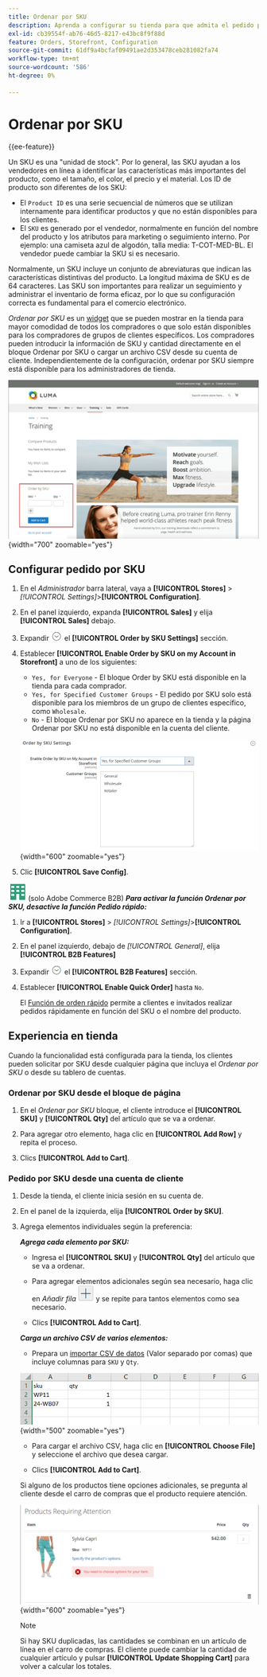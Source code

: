 ```yaml
---
title: Ordenar por SKU
description: Aprenda a configurar su tienda para que admita el pedido por SKU como comodidad para sus clientes.
exl-id: cb39554f-ab76-46d5-8217-e43bc8f9f88d
feature: Orders, Storefront, Configuration
source-git-commit: 61df9a4bcfaf09491ae2d353478ceb281082fa74
workflow-type: tm+mt
source-wordcount: '586'
ht-degree: 0%

---
```


# Ordenar por SKU

{{ee-feature}}

Un SKU es una &quot;unidad de stock&quot;. Por lo general, las SKU ayudan a los vendedores en línea a identificar las características más importantes del producto, como el tamaño, el color, el precio y el material. Los ID de producto son diferentes de los SKU:

- El `Product ID` es una serie secuencial de números que se utilizan internamente para identificar productos y que no están disponibles para los clientes.
- El `SKU` es generado por el vendedor, normalmente en función del nombre del producto y los atributos para marketing o seguimiento interno. Por ejemplo: una camiseta azul de algodón, talla media: T-COT-MED-BL. El vendedor puede cambiar la SKU si es necesario.

Normalmente, un SKU incluye un conjunto de abreviaturas que indican las características distintivas del producto. La longitud máxima de SKU es de 64 caracteres. Las SKU son importantes para realizar un seguimiento y administrar el inventario de forma eficaz, por lo que su configuración correcta es fundamental para el comercio electrónico.

_Ordenar por SKU_ es un [widget](../content-design/widgets.md) que se pueden mostrar en la tienda para mayor comodidad de todos los compradores o que solo están disponibles para los compradores de grupos de clientes específicos. Los compradores pueden introducir la información de SKU y cantidad directamente en el bloque Ordenar por SKU o cargar un archivo CSV desde su cuenta de cliente. Independientemente de la configuración, ordenar por SKU siempre está disponible para los administradores de tienda.

![Ordenar por SKU en la tienda](./assets/storefront-order-by-sku.png){width="700" zoomable="yes"}

## Configurar pedido por SKU

1. En el _Administrador_ barra lateral, vaya a **[!UICONTROL Stores]** > _[!UICONTROL Settings]_>**[!UICONTROL Configuration]**.

1. En el panel izquierdo, expanda **[!UICONTROL Sales]** y elija **[!UICONTROL Sales]** debajo.

1. Expandir ![Selector de expansión](../assets/icon-display-expand.png) el **[!UICONTROL Order by SKU Settings]** sección.

1. Establecer **[!UICONTROL Enable Order by SKU on my Account in Storefront]** a uno de los siguientes:

   - `Yes, for Everyone` - El bloque Order by SKU está disponible en la tienda para cada comprador.
   - `Yes, for Specified Customer Groups` - El pedido por SKU solo está disponible para los miembros de un grupo de clientes específico, como `Wholesale`.
   - `No` - El bloque Ordenar por SKU no aparece en la tienda y la página Ordenar por SKU no está disponible en la cuenta del cliente.

   ![Ordenar por configuración de SKU](../configuration-reference/sales/assets/sales-order-by-sku-settings.png){width="600" zoomable="yes"}

1. Clic **[!UICONTROL Save Config]**.

![Adobe Commerce B2B](../assets/b2b.svg) (solo Adobe Commerce B2B) _**Para activar la función Ordenar por SKU, desactive la función Pedido rápido:**_

1. Ir a **[!UICONTROL Stores]** > _[!UICONTROL Settings]_>**[!UICONTROL Configuration]**.

1. En el panel izquierdo, debajo de _[!UICONTROL General]_, elija **[!UICONTROL B2B Features]**

1. Expandir ![Selector de expansión](../assets/icon-display-expand.png) el **[!UICONTROL B2B Features]** sección.

1. Establecer **[!UICONTROL Enable Quick Order]** hasta `No`.

   El [Función de orden rápido](../b2b/quick-order.md) permite a clientes e invitados realizar pedidos rápidamente en función del SKU o el nombre del producto.

## Experiencia en tienda

Cuando la funcionalidad está configurada para la tienda, los clientes pueden solicitar por SKU desde cualquier página que incluya el _Ordenar por SKU_ o desde su tablero de cuentas.

### Ordenar por SKU desde el bloque de página

1. En el _Ordenar por SKU_ bloque, el cliente introduce el **[!UICONTROL SKU]** y **[!UICONTROL Qty]** del artículo que se va a ordenar.

1. Para agregar otro elemento, haga clic en **[!UICONTROL Add Row]** y repita el proceso.

1. Clics **[!UICONTROL Add to Cart]**.

### Pedido por SKU desde una cuenta de cliente

1. Desde la tienda, el cliente inicia sesión en su cuenta de.

1. En el panel de la izquierda, elija **[!UICONTROL Order by SKU]**.

1. Agrega elementos individuales según la preferencia:

   _**Agrega cada elemento por SKU:**_

   - Ingresa el **[!UICONTROL SKU]** y **[!UICONTROL Qty]** del artículo que se va a ordenar.

   - Para agregar elementos adicionales según sea necesario, haga clic en _Añadir fila_ ![Botón de signo más](../assets/button-add-item.png) y se repite para tantos elementos como sea necesario.

   - Clics **[!UICONTROL Add to Cart]**.

   _**Carga un archivo CSV de varios elementos:**_

   - Prepara un [importar CSV de datos](../systems/data-csv.md) (Valor separado por comas) que incluye columnas para `SKU` y `Qty`.

   ![SKU que importar](./assets/account-dashboard-order-by-sku-import.png){width="500" zoomable="yes"}

   - Para cargar el archivo CSV, haga clic en **[!UICONTROL Choose File]** y seleccione el archivo que desea cargar.

   - Clics **[!UICONTROL Add to Cart]**.

   Si alguno de los productos tiene opciones adicionales, se pregunta al cliente desde el carro de compras que el producto requiere atención.

   ![El producto requiere atención](./assets/account-dashboard-order-by-sku-cart-product-requires-attention.png){width="600" zoomable="yes"}

   >[!NOTE]
   >
   >Si hay SKU duplicadas, las cantidades se combinan en un artículo de línea en el carro de compras. El cliente puede cambiar la cantidad de cualquier artículo y pulsar **[!UICONTROL Update Shopping Cart]** para volver a calcular los totales.

